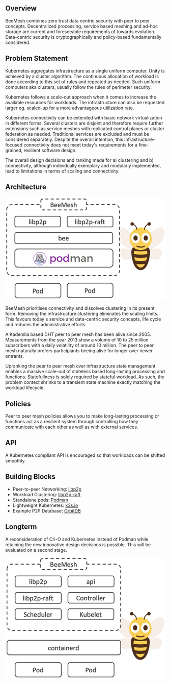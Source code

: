 ## Overview
BeeMesh combines zero trust data centric security with peer to peer concepts. Decentralized processing, service based meshing and ad-hoc storage are current and foreseeable requirements of towards evolution. Data-centric security is cryptographically and policy-based fundamentally considered.

## Problem Statement
Kubernetes aggregates infrastructure as a single uniform computer. Unity is achieved by a cluster algorithm. The continuous allocation of workload is done according to this set of rules and repeated as needed. Such uniform computers aka clusters, usually follow the rules of perimeter security.

Kubernetes follows a scale-out approach when it comes to increase the available resources for workloads. The infrastructure can also be requested larger eg. scaled-up for a more advantageous utilization rate.

Kubernetes connectivity can be extended with basic network virtualization in different forms. Several clusters are disjoint and therefore require further extensions such as service meshes with replicated control planes or cluster federation as needed. Traditional services are excluded and must be considered separately. Despite the overall intention, this infrastructure-focused connectivity does not meet today's requirements for a fine-grained, resilient software design.

The overall design decisions and ranking made for a) clustering and b) connectivity, although individually exemplary and modularly implemented, lead to limitations in terms of scaling and connectivity.


## Architecture
![BeeMesh Binary](assets/img/prototype.png)

BeeMesh prioritises connectivity and dissolves clustering in its present form. Removing the infrastructure clustering eliminates the scaling limits. This favours today's service and data-centric security concepts, life cycle and reduces the administrative efforts.

A Kademlia based DHT peer to peer mesh has been alive since 2005. Measurements from the year 2013 show a volume of 10 to 25 million subscribers with a daily volatility of around 10 million. The peer to peer mesh naturally prefers participiants beeing alive for longer over newer entrants. 

Upranking the peer to peer mesh over infrastructure state management enables a massive scale-out of stateless based long-lasting processing and functions. Statefullness is solely required by stateful workload. As such, the problem context shrinks to a transient state machine exactly matching the workload lifecycle.

## Policies
Peer to peer mesh policies allows you to make long-lasting processing or functions act as a resilient system through controlling how they communicate with each other as well as with external services.


## API
A Kubernetes compliant API is encouraged so that workloads can be shifted smoothly.


## Building Blocks
* Peer-to-peer Networking: [libp2p](https://libp2p.io/)
* Workload Clustering: [libp2p-raft](https://github.com/libp2p/go-libp2p-raft)
* Standalone pods: [Podman](https://github.com/containers/libpod)
* Lightweight Kubernetes: [k3s.io](https://k3s.io/)
* Example P2P Database: [OrbitDB](https://github.com/orbitdb)


## Longterm
A reconsideration of Cri-O and Kubernetes instead of Podman while retaining the new innovative design decisions is possible. This will be evaluated on a second stage.

![BeeMesh Binary](assets/img/beemesh.png)
